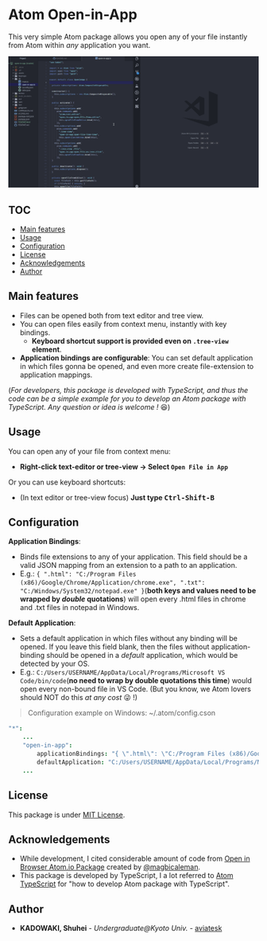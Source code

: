 # Atom Open-in-App

This very simple Atom package allows you open any of your file instantly from Atom within _any_ application you want.

![overview](https://github.com/aviatesk/atom-open-in-app/blob/master/assets/overview.gif?raw=true)


<h2> TOC </h2>

<!-- @import "[TOC]" {cmd="toc" depthFrom=2 depthTo=3 orderedList=false} -->
<!-- code_chunk_output -->

* [Main features](#main-features)
* [Usage](#usage)
* [Configuration](#configuration)
* [License](#license)
* [Acknowledgements](#acknowledgements)
* [Author](#author)

<!-- /code_chunk_output -->


## Main features

- Files can be opened both from text editor and tree view.
- You can open files easily from context menu, instantly with key bindings.
    * **Keyboard shortcut support is provided even on `.tree-view` element**.
- **Application bindings are configurable**: You can set default application in which files gonna be opened, and even more create file-extension to application mappings.

(_For developers, this package is developed with TypeScript, and thus the code can be a simple example for you to develop an Atom package with TypeScript. Any question or idea is welcome !_ 😆)


## Usage

You can open any of your file from context menu:
- **Right-click text-editor or tree-view -> Select `Open File in App`**

Or you can use keyboard shortcuts:
- (In text editor or tree-view focus) **Just type <kbd>Ctrl-Shift-B</kbd>**


## Configuration

**Application Bindings**:
- Binds file extensions to any of your application. This field should be a valid JSON mapping from an extension to a path to an application.
- E.g.: `{ ".html": "C:/Program Files (x86)/Google/Chrome/Application/chrome.exe", ".txt": "C:/Windows/System32/notepad.exe" }`(**both keys and values need to be wrapped by _double_ quotations**) will open every .html files in chrome and .txt files in notepad in Windows.

**Default Application**:
- Sets a default application in which files without any binding will be opened. If you leave this field blank, then the files without application-binding should be opened in a _default_ application, which would be detected by your OS.
- E.g.: `C:/Users/USERNAME/AppData/Local/Programs/Microsoft VS Code/bin/code`(**no need to wrap by double quotations this time**) would open every non-bound file in VS Code. (But you know, we Atom lovers should NOT do this _at any cost_ 😜 !)

> Configuration example on Windows: ~/.atom/config.cson

```coffee
"*":
    ...
    "open-in-app":
        applicationBindings: "{ \".html\": \"C:/Program Files (x86)/Google/Chrome/Application/chrome.exe\", \".txt\": \"C:/Windows/System32/notepad.exe\" }"
        defaultApplication: "C:/Users/USERNAME/AppData/Local/Programs/Microsoft VS Code/bin/code"
    ...
```

## License

This package is under [MIT License](LICENSE.md).


## Acknowledgements

- While development, I cited considerable amount of code from [Open in Browser Atom.io Package](https://github.com/magbicaleman/open-in-browser) created by [@magbicaleman](https://github.com/magbicaleman).
- This package is developed by TypeScript, I a lot referred to [Atom TypeScript](https://github.com/TypeStrong/atom-typescript) for "how to develop Atom package with TypeScript".


## Author

- **KADOWAKI, Shuhei** - *Undergraduate@Kyoto Univ.* - [aviatesk]


<!-- Links -->

[aviatesk]: https://github.com/aviatesk
